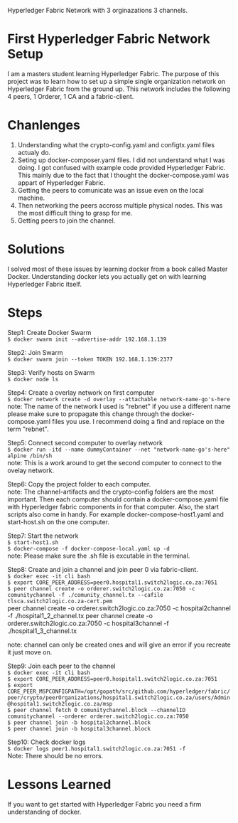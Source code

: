 Hyperledger Fabric Network with 3 orginazations 3 channels. 

# First Hyperledger Fabric Network Setup
I am a masters student learning Hyperledger Fabric. The purpose of this project was to learn how to set up a simple single organization network on Hyperledger Fabric from the ground up. This network includes the following 4 peers, 1 Orderer, 1 CA and a fabric-client. 

# Chanlenges
1. Understanding what the crypto-config.yaml and configtx.yaml files actualy do. 
2. Seting up docker-composer.yaml files. I did not understand what I was doing. I got confused with example code provided Hyperledger Fabric. This mainly due to the fact that I thought the docker-compose.yaml was appart of Hyperledger Fabric. 
3. Getting the peers to comunicate was an issue even on the local machine.
4. Then networking the peers accross multiple physical nodes. This was the most difficult thing to grasp for me.
5. Getting peers to join the channel.

# Solutions
I solved most of these issues by learning docker from a book called Master Docker.  Understanding docker lets you actually get on with learning Hyperledger Fabric itself. 

# Steps
Step1: Create Docker Swarm<br />
`$ docker swarm init --advertise-addr 192.168.1.139` <br />

Step2: Join Swarm<br />
`$ docker swarm join --token TOKEN 192.168.1.139:2377`<br />

Step3: Verify hosts on Swarm<br />
`$ docker node ls`

Step4: Create a overlay network on first computer<br />
`$ docker network create -d overlay --attachable network-name-go's-here`<br />
note: The name of the network I used is "rebnet" if you use a different name please make sure to propagate this change through the docker-compose.yaml files you use. I recommend doing a find and replace on the term "rebnet". 

Step5: Connect second computer to overlay network<br />
`$ docker run -itd --name dummyContainer --net "network-name-go's-here" alpine /bin/sh`<br />
note: This is a work around to get the second computer to connect to the ovelay network.

Step6: Copy the project folder to each computer.  <br />
note: The channel-artifacts and the crypto-config folders are the most important. Then each computer should contain a docker-compose.yaml file with Hyperledger fabric components in for that computer. Also, the start scripts also come in handy. For example docker-compose-host1.yaml and start-host.sh on the one computer. 

Step7: Start the network <br />
`$ start-host1.sh` <br />
`$ docker-compose -f docker-compose-local.yaml up -d` <br />
note: Please make sure the .sh file is excutable in the terminal. 

Step8: Create and join a channel and join peer 0 via fabric-client. <br />
`$ docker exec -it cli bash`<br />
`$ export CORE_PEER_ADDRESS=peer0.hospital1.switch2logic.co.za:7051`<br />
`$ peer channel create -o orderer.switch2logic.co.za:7050 -c comunitychannel -f ./comunity_channel.tx --cafile tlsca.switch2logic.co.za-cert.pem` <br />
peer channel create -o orderer.switch2logic.co.za:7050 -c hospital2channel -f ./hospital1_2_channel.tx
peer channel create -o orderer.switch2logic.co.za:7050 -c hospital3channel -f ./hospital1_3_channel.tx

note: channel can only be created ones and will give an error if you recreate it just move on.

Step9: Join each peer to the channel <br />
`$ docker exec -it cli bash`<br />
`$ export CORE_PEER_ADDRESS=peer0.hospital1.switch2logic.co.za:7051`<br />
`$ export CORE_PEER_MSPCONFIGPATH=/opt/gopath/src/github.com/hyperledger/fabric/peer/crypto/peerOrganizations/hospital1.switch2logic.co.za/users/Admin@hospital1.switch2logic.co.za/msp`<br />
`$ peer channel fetch 0 comunitychannel.block --channelID comunitychannel --orderer orderer.switch2logic.co.za:7050`<br />
`$ peer channel join -b hospital2channel.block`<br />
`$ peer channel join -b hospital3channel.block`<br />

Step10: Check docker logs <br />
`$ docker logs peer1.hospital1.switch2logic.co.za:7051 -f` <br />
Note: There should be no errors. 

# Lessons Learned
If you want to get started with Hyperledger Fabric you need a firm understanding of docker.

